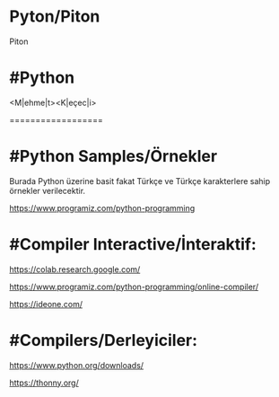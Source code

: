 # Pyton/Piton
Piton

#Python
==================

<M|ehme|t><K|eçec|i>

==================

#Python Samples/Örnekler
==================
Burada Python üzerine basit fakat Türkçe ve Türkçe karakterlere sahip örnekler verilecektir.

https://www.programiz.com/python-programming

#Compiler Interactive/İnteraktif:
==================

https://colab.research.google.com/

https://www.programiz.com/python-programming/online-compiler/

https://ideone.com/

#Compilers/Derleyiciler:
==================

https://www.python.org/downloads/

https://thonny.org/


